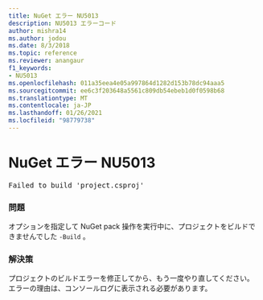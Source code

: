```yaml
---
title: NuGet エラー NU5013
description: NU5013 エラーコード
author: mishra14
ms.author: jodou
ms.date: 8/3/2018
ms.topic: reference
ms.reviewer: anangaur
f1_keywords:
- NU5013
ms.openlocfilehash: 011a35eea4e05a997864d1282d153b78dc94aaa5
ms.sourcegitcommit: ee6c3f203648a5561c809db54ebeb1d0f0598b68
ms.translationtype: MT
ms.contentlocale: ja-JP
ms.lasthandoff: 01/26/2021
ms.locfileid: "98779738"
---
```

# <a name="nuget-error-nu5013"></a>NuGet エラー NU5013
<pre>Failed to build 'project.csproj'</pre>

### <a name="issue"></a>問題

オプションを指定して NuGet pack 操作を実行中に、プロジェクトをビルドできませんでした `-Build` 。


### <a name="solution"></a>解決策

プロジェクトのビルドエラーを修正してから、もう一度やり直してください。 エラーの理由は、コンソールログに表示される必要があります。

